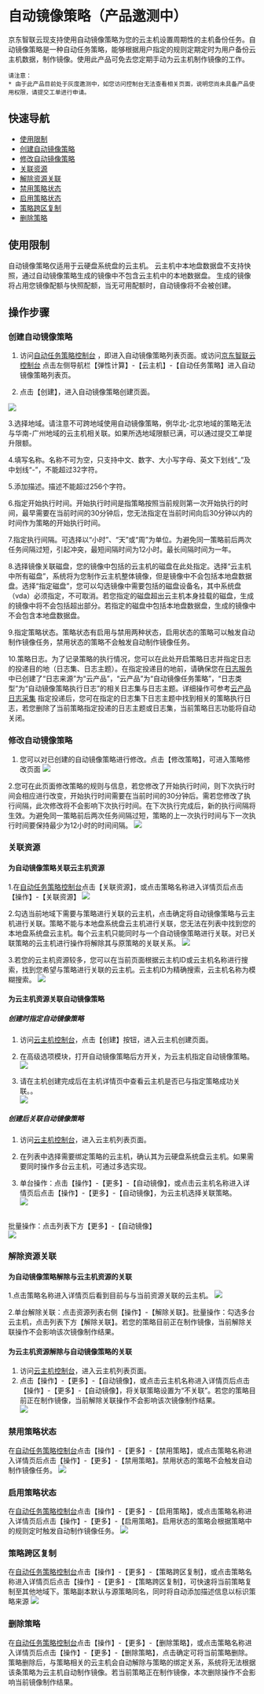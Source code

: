 # 自动镜像策略（产品邀测中）

京东智联云现支持使用自动镜像策略为您的云主机设置周期性的主机备份任务。自动镜像策略是一种自动任务策略，能够根据用户指定的规则定期定时为用户备份云主机数据，制作镜像。使用此产品可免去您定期手动为云主机制作镜像的工作。
	
	请注意：
	* 由于此产品目前处于灰度邀测中，如您访问控制台无法查看相关页面，说明您尚未具备产品使用权限，请提交工单进行申请。

## 快速导航

* [使用限制](autoImagePolicy#user-content-1)
* [创建自动镜像策略](autoImagePolicy#user-content-2)
* [修改自动镜像策略](autoImagePolicy#user-content-3)
* [关联资源](autoImagePolicy#user-content-4)
* [解除资源关联](autoImagePolicy#user-content-5)
* [禁用策略状态](autoImagePolicy#user-content-6)
* [启用策略状态](autoImagePolicy#user-content-7)
* [策略跨区复制](autoImagePolicy#user-content-8)
* [删除策略](autoImagePolicy#user-content-9)

## 使用限制
<div id="user-content-1"></div>

自动镜像策略仅适用于云硬盘系统盘的云主机。
云主机中本地盘数据盘不支持快照，通过自动镜像策略生成的镜像中不包含云主机中的本地数据盘。
生成的镜像将占用您镜像配额与快照配额，当无可用配额时，自动镜像将不会被创建。 

## 操作步骤

### 创建自动镜像策略
<div id="user-content-2"></div>

1. 访问[自动任务策略控制台][1] ，即进入自动镜像策略列表页面。或访问[京东智联云控制台][2] 点击左侧导航栏【弹性计算】-【云主机】-【自动任务策略】进入自动镜像策略列表页。

2. 点击【创建】，进入自动镜像策略创建页面。

![](../../../../../image/vm/autotaskpolicy1.png)

3.选择地域。请注意不可跨地域使用自动镜像策略，例华北-北京地域的策略无法与华南-广州地域的云主机相关联。如果所选地域限额已满，可以通过提交工单提升限额。

4.填写名称。名称不可为空，只支持中文、数字、大小写字母、英文下划线“_”及中划线“-”，不能超过32字符。

5.添加描述。描述不能超过256个字符。

6.指定开始执行时间。开始执行时间是指策略按照当前规则第一次开始执行的时间，最早需要在当前时间的30分钟后，您无法指定在当前时间向后30分钟以内的时间作为策略的开始执行时间。

7.指定执行间隔。可选择以“小时”、“天”或“周”为单位。为避免同一策略前后两次任务间隔过短，引起冲突，最短间隔时间为12小时。最长间隔时间为一年。

8.选择镜像关联磁盘，您的镜像中包括的云主机的磁盘在此处指定。选择“云主机中所有磁盘”，系统将为您制作云主机整体镜像，但是镜像中不会包括本地盘数据盘。选择“指定磁盘”，您可以勾选镜像中需要包括的磁盘设备名，其中系统盘（vda）必须指定，不可取消。若您指定的磁盘超出云主机本身挂载的磁盘，生成的镜像中将不会包括超出部分。若指定的磁盘中包括本地盘数据盘，生成的镜像中不会包含本地盘数据盘。

9.指定策略状态。策略状态有启用与禁用两种状态，启用状态的策略可以触发自动制作镜像任务，禁用状态的策略不会触发自动制作镜像任务。


10.策略日志。为了记录策略的执行情况，您可以在此处开启策略日志并指定日志的投递目的地（日志集、日志主题）。在指定投递目的地前，请确保您在[日志服务][3]中已创建了“日志来源”为“云产品”，“云产品”为“自动镜像任务策略”，“日志类型”为“自动镜像策略执行日志”的相关日志集与日志主题。详细操作可参考[云产品日志采集][4]
指定投递后，您可在指定的日志集下日志主题中找到相关的策略执行日志，若您删除了当前策略指定投递的日志主题或日志集，当前策略日志功能将自动关闭。
 

### 修改自动镜像策略
<div id="user-content-3"></div>

1. 您可以对已创建的自动镜像策略进行修改。点击【修改策略】，可进入策略修改页面
![](../../../../../image/vm/autotaskpolicy2.png)

2.您可在此页面修改策略的规则与信息，若您修改了开始执行时间，则下次执行时间会相应进行改变，开始执行时间需要在当前时间的30分钟后。需若您修改了执行间隔，此次修改将不会影响下次执行时间。在下次执行完成后，新的执行间隔将生效。为避免同一策略前后两次任务间隔过短，策略的上一次执行时间与下一次执行时间要保持最少为12小时的时间间隔。
![](../../../../../image/vm/autotaskpolicy3.png)

### 关联资源
<div id="user-content-4"></div>

#### 为自动镜像策略关联云主机资源

1.在[自动任务策略控制台][1]点击【关联资源】，或点击策略名称进入详情页后点击【操作】-【关联资源】
![](../../../../../image/vm/autotaskpolicy4.png)

2.勾选当前地域下需要与策略进行关联的云主机，点击确定将自动镜像策略与云主机进行关联。策略不能与本地盘系统盘云主机进行关联，您无法在列表中找到您的本地盘系统盘云主机。每个云主机只能同时与一个自动镜像策略进行关联。对已关联策略的云主机进行操作将解除其与原策略的关联关系。
![](../../../../../image/vm/autotaskpolicy5.png)

3.若您的云主机资源较多，您可以在当前页面根据云主机ID或云主机名称进行搜索，找到您希望与策略进行关联的云主机。云主机ID为精确搜索，云主机名称为模糊搜索。
![](../../../../../image/vm/autotaskpolicy6.png)

#### 为云主机资源关联自动镜像策略

##### 创建时指定自动镜像策略

1. 访问[云主机控制台](https://cns-console.jdcloud.com/host/compute/list)，点击【创建】按钮，进入云主机创建页面。

2. 在高级选项模块，打开自动镜像策略后方开关，为云主机指定自动镜像策略。<br>![](../../../../../image/vm/autotaskpolicy14.png)

3. 请在主机创建完成后在主机详情页中查看云主机是否已与指定策略成功关联。。<br>![](../../../../../image/vm/autotaskpolicy15.png)


	
##### 创建后关联自动镜像策略

1. 访问[云主机控制台](https://cns-console.jdcloud.com/host/compute/list)，进入云主机列表页面。

2. 在列表中选择需要绑定策略的云主机，确认其为云硬盘系统盘云主机。如果需要同时操作多台云主机，可通过多选实现。

3. 单台操作：点击【操作】-【更多】-【自动镜像】，或点击云主机名称进入详情页后点击【操作】-【更多】-【自动镜像】，为云主机选择关联策略。
<br>![](../../../../../image/vm/autotaskpolicy7.png)

<br>批量操作：点击列表下方【更多】-【自动镜像】
<br>![](../../../../../image/vm/autotaskpolicy8.png)

### 解除资源关联
<div id="user-content-5"></div>

#### 为自动镜像策略解除与云主机资源的关联

1.点击策略名称进入详情页后看到目前与与当前资源关联的云主机。
![](../../../../../image/vm/autotaskpolicy9.png)

2.单台解除关联：点击资源列表右侧【操作】-【解除关联】。批量操作：勾选多台云主机，点击列表下方【解除关联】。若您的策略目前正在制作镜像，当前解除关联操作不会影响该次镜像制作结果。

#### 为云主机资源解除与自动镜像策略的关联

1. 访问[云主机控制台](https://cns-console.jdcloud.com/host/compute/list)，进入云主机列表页面。
2. 点击【操作】-【更多】-【自动镜像】，或点击云主机名称进入详情页后点击【操作】-【更多】-【自动镜像】，将关联策略设置为“不关联”。若您的策略目前正在制作镜像，当前解除关联操作不会影响该次镜像制作结果。
<br>![](../../../../../image/vm/autotaskpolicy10.png)

### 禁用策略状态
<div id="user-content-6"></div>

在[自动任务策略控制台][1]点击【操作】-【更多】-【禁用策略】，或点击策略名称进入详情页后点击【操作】-【更多】-【禁用策略】。禁用状态的策略不会触发自动制作镜像任务。
![](../../../../../image/vm/autotaskpolicy11.png)

### 启用策略状态
<div id="user-content-7"></div>

在[自动任务策略控制台][1]点击【操作】-【更多】-【启用策略】，或点击策略名称进入详情页后点击【操作】-【更多】-【启用策略】。启用状态的策略会根据策略中的规则定时触发自动制作镜像任务。
![](../../../../../image/vm/autotaskpolicy12.png)

### 策略跨区复制
<div id="user-content-8"></div>

在[自动任务策略控制台][1]点击【操作】-【更多】-【策略跨区复制】，或点击策略名称进入详情页后点击【操作】-【更多】-【策略跨区复制】，可快速将当前策略复制至其他地域下。策略副本默认与源策略同名，同时将自动添加描述信息以标识策略来源
![](../../../../../image/vm/autotaskpolicy13.png)

### 删除策略
<div id="user-content-9"></div>

在[自动任务策略控制台][1]点击【操作】-【更多】-【删除策略】，或点击策略名称进入详情页后点击【操作】-【更多】-【删除策略】，点击确定可将当前策略删除。策略删除后，与策略相关的云主机会自动解除与策略的绑定关系，系统将无法根据该条策略为云主机自动制作镜像。若当前策略正在制作镜像，本次删除操作不会影响当前镜像制作结果。 




 [1]: http://console.jdcloud.com/host/autoTaskPolicy/list
 [2]: https://console.jdcloud.com/
 [3]: https://logs-console.jdcloud.com/
 [4]: https://docs.jdcloud.com/cn/log-service/cloudresource
